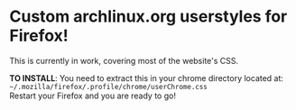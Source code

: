 # Custom archlinux.org userstyles for Firefox!

This is currently in work, covering most of the website's CSS.

**TO INSTALL**: You need to extract this in your chrome directory located at: <br />
`~/.mozilla/firefox/.profile/chrome/userChrome.css` <br />
Restart your Firefox and you are ready to go!
